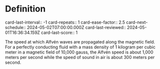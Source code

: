 # Definition
card-last-interval:: -1
card-repeats:: 1
card-ease-factor:: 2.5
card-next-schedule:: 2024-05-02T07:00:00.000Z
card-last-reviewed:: 2024-05-01T16:36:34.159Z
card-last-score:: 1

The speed at which Alfvén waves are propagated along the magnetic field.
For a perfectly conducting fluid with a mass density of 1 kilogram per
cubic meter in a magnetic field of 10,000 gauss, the Alfvén speed is
about 1,000 meters per second while the speed of sound in air is about
300 meters per second.